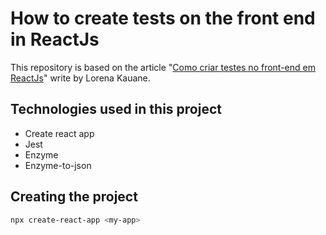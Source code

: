 # How to create tests on the front end in ReactJs
This repository is based on the article "[Como criar testes no front-end em ReactJs](https://lorenakauane.com.br/como-criar-testes-no-front-end-em-reactjs/)" write by Lorena Kauane. 

## Technologies used in this project
* Create react app
* Jest
* Enzyme
* Enzyme-to-json

## Creating the project
```bash
npx create-react-app <my-app>
```
